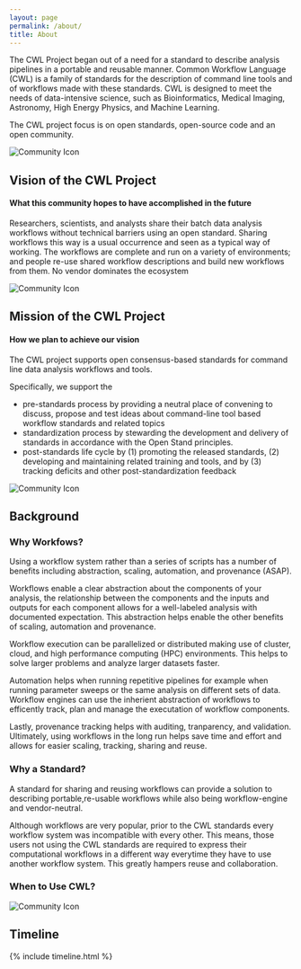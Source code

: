 ```yaml
---
layout: page
permalink: /about/
title: About
---
```


The CWL Project began out of a need for a standard to 
describe analysis pipelines in a portable and reusable
manner. Common Workflow Language (CWL) is a family of standards
for the description of command line tools and of workflows made with these standards.
CWL is designed to meet the needs of data-intensive science, such as Bioinformatics, Medical Imaging, Astronomy, High Energy Physics, and Machine Learning.


The CWL project focus is on open standards, open-source code and an open community.


  <div class="section-header">
    <img src="../assets/img/noun_Vision_3455591.svg" class="section-icon" alt="Community Icon">
    <h2 id="vision">Vision of the CWL Project</h2>
  </div>

#### What this community hopes to have accomplished in the future

Researchers, scientists, and analysts share their batch data analysis workflows without technical barriers using an open standard. Sharing workflows this way is a usual occurrence and seen as a typical way of working. The workflows are complete and run on a variety of environments; and people re-use shared workflow descriptions and build new workflows from them. No vendor dominates the ecosystem

  <div class="section-header">
    <img src="../assets/img/noun_Mission_2673795.svg" class="section-icon" alt="Community Icon">
    <h2 id="vision">Mission of the CWL Project</h2>
  </div>

#### How we plan to achieve our vision

The CWL project supports open consensus-based standards for command line data analysis workflows and tools.

Specifically, we support the
*    pre-standards process by providing a neutral place of convening to discuss, propose and test ideas about command-line tool based workflow standards and related topics
*    standardization process by stewarding the development and delivery of standards in accordance with the Open Stand principles.
*    post-standards life cycle by (1) promoting the released standards, (2) developing and maintaining related training and tools, and by (3) tracking deficits and other post-standardization feedback

  <div class="section-header">
    <img src="../assets/img/noun_background_4073428.svg" class="section-icon" alt="Community Icon">
    <h2 id="vision">Background</h2>
  </div>

### Why Workfows?

Using a workflow system rather than a series of scripts has a number of benefits including abstraction, scaling, automation, and provenance (ASAP). 

Workflows enable a clear abstraction about the components of your analysis, the relationship between the components and the inputs and outputs for each component allows for a well-labeled analysis with documented expectation. This abstraction helps enable the other benefits of scaling, automation and provenance. 

Workflow execution can be parallelized or distributed making use of cluster, cloud, and high performance computing (HPC) environments. This helps to solve larger problems and analyze larger datasets faster.

Automation helps when running repetitive pipelines for example when running parameter sweeps or the same analysis on different sets of data. Workflow engines can use the inherient abstraction of workflows to efficently track, plan and manage the executation of workflow components. 
  
Lastly, provenance tracking helps with auditing, tranparency, and validation. Ultimately, using workflows in the long run helps save time and effort and allows for easier scaling, tracking, sharing and reuse.   

### Why a Standard?

A standard for sharing and reusing workflows can provide a solution to describing portable,re-usable workflows while also being workflow-engine and vendor-neutral.

Although workflows are very popular, prior to the CWL standards every workflow system was incompatible with every other. This means, those users not using the CWL standards are required to express their computational workflows in a different way everytime they have to use another workflow system. This greatly hampers reuse and collaboration. 

### When to Use CWL?


  <div class="section-header">
    <img src="../assets/img/noun_Time_6732.svg" class="section-icon" alt="Community Icon">
    <h2 id="vision">Timeline</h2>
  </div>

{% include timeline.html %}

